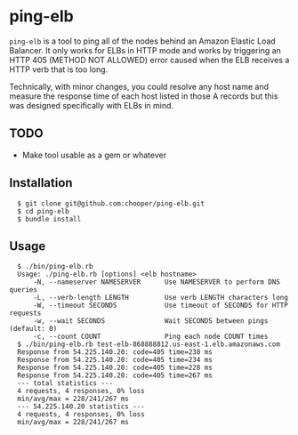 # ping-elb

`ping-elb` is a tool to ping all of the nodes behind an Amazon Elastic
Load Balancer. It only works for ELBs in HTTP mode and works by
triggering an HTTP 405 (METHOD NOT ALLOWED) error caused when the ELB
receives a HTTP verb that is too long.

Technically, with minor changes, you could resolve any host name and
measure the response time of each host listed in those A records but
this was designed specifically with ELBs in mind.

## TODO

* Make tool usable as a gem or whatever

## Installation

```
  $ git clone git@github.com:chooper/ping-elb.git
  $ cd ping-elb
  $ bundle install
```

## Usage

```
  $ ./bin/ping-elb.rb
  Usage: ./ping-elb.rb [options] <elb hostname>
      -N, --nameserver NAMESERVER      Use NAMESERVER to perform DNS queries
      -L, --verb-length LENGTH         Use verb LENGTH characters long
      -W, --timeout SECONDS            Use timeout of SECONDS for HTTP requests
      -w, --wait SECONDS               Wait SECONDS between pings (default: 0)
      -c, --count COUNT                Ping each node COUNT times
  $ ./bin/ping-elb.rb test-elb-868888812.us-east-1.elb.amazonaws.com
  Response from 54.225.140.20: code=405 time=238 ms
  Response from 54.225.140.20: code=405 time=234 ms
  Response from 54.225.140.20: code=405 time=228 ms
  Response from 54.225.140.20: code=405 time=267 ms
  --- total statistics ---
  4 requests, 4 responses, 0% loss
  min/avg/max = 228/241/267 ms
  --- 54.225.140.20 statistics ---
  4 requests, 4 responses, 0% loss
  min/avg/max = 228/241/267 ms
```

